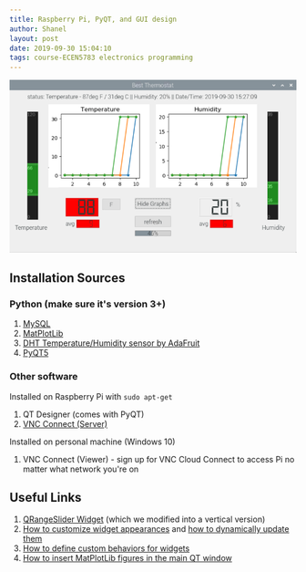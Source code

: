 ```yaml
---
title: Raspberry Pi, PyQT, and GUI design
author: Shanel
layout: post
date: 2019-09-30 15:04:10
tags: course-ECEN5783 electronics programming
---
```


![Screenshot of temperature/humidity sensor GUI displayed by Raspberry Pi](/assets/img/thermostat.png)

## Installation Sources

### Python (make sure it's version 3+)
1. [MySQL](https://www.mysql.com/downloads/)
2. [MatPlotLib](https://matplotlib.org)
3. [DHT Temperature/Humidity sensor by AdaFruit](https://github.com/adafruit/Adafruit_Python_DHT)
4. [PyQT5](https://build-system.fman.io/pyqt5-tutorial)

### Other software
Installed on Raspberry Pi with `sudo apt-get`
1. QT Designer (comes with PyQT)
2. [VNC Connect (Server)](https://www.realvnc.com/en/connect/download/vnc/)

Installed on personal machine (Windows 10)
1. VNC Connect (Viewer) - sign up for VNC Cloud Connect to access Pi no matter what network you're on

## Useful Links

1. [QRangeSlider Widget](https://stackoverflow.com/questions/47342158/porting-range-slider-widget-to-pyqt5) (which we modified into a vertical version)
2. [How to customize widget appearances](https://doc.qt.io/qt-5/stylesheet-examples.html#customizing-using-dynamic-properties) and [how to dynamically update them](http://dgovil.com/blog/2017/02/24/qt_stylesheets/)
3. [How to define custom behaviors for widgets](https://stackoverflow.com/questions/20873259/pyqt-how-to-dynamically-update-widget-property-on-outer-variable-value-change)
4. [How to insert MatPlotLib figures in the main QT window](https://stackoverflow.com/questions/43947318/plotting-matplotlib-figure-inside-qwidget-using-qt-designer-form-and-pyqt5)
